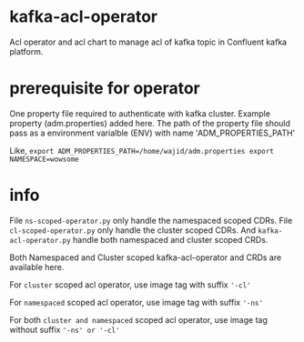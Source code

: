 # kafka-acl-operator
Acl operator and acl chart to manage acl of kafka topic in Confluent kafka platform.

# prerequisite for operator
One property file required to authenticate with kafka cluster. Example property (adm.properties) added here.
The path of the property file should pass as a environment varialble (ENV) with name 'ADM_PROPERTIES_PATH'

Like, 
`
export ADM_PROPERTIES_PATH=/home/wajid/adm.properties
export NAMESPACE=wowsome
`

# info
File `ns-scoped-operator.py` only handle the namespaced scoped CDRs.
File `cl-scoped-operator.py` only handle the cluster scoped CDRs.
And `kafka-acl-operator.py` handle both namespaced and cluster scoped CRDs.

Both Namespaced and Cluster scoped kafka-acl-operator and CRDs are available here.

For `cluster` scoped acl operator, use image tag with suffix `'-cl'`

For `namespaced` scoped acl operator, use image tag with suffix `'-ns'`

For both `cluster and namespaced` scoped acl operator, use image tag without suffix `'-ns' or '-cl'`

